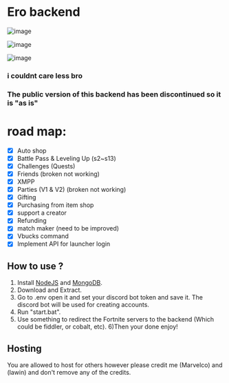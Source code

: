 # Ero backend

![image](https://github.com/user-attachments/assets/f5701c7b-7138-4e14-aff0-9417990c21c0)

![image](https://github.com/user-attachments/assets/819e8198-b95e-4f44-b836-8bc738d3823b)

![image](https://github.com/user-attachments/assets/e6036793-76ab-4645-a709-77ac4467740d)

### i couldnt care less bro 

### The public version of this backend has been discontinued so it is "as is"

# road map:
- [x] Auto shop
- [x] Battle Pass & Leveling Up (s2~s13)
- [x] Challenges (Quests)
- [x] Friends (broken not working)
- [x] XMPP
- [x] Parties (V1 & V2) (broken not working)
- [x] Gifting
- [x] Purchasing from item shop
- [x] support a creator
- [x] Refunding
- [x] match maker (need to be improved)
- [x] Vbucks command
- [x] Implement API for launcher login

## How to use ?
1) Install [NodeJS](https://nodejs.org/en/) and [MongoDB](https://www.mongodb.com/try/download/community).
2) Download and Extract.
3) Go to .env open it and set your discord bot token and save it. The discord bot will be used for creating accounts.
4) Run "start.bat".
5) Use something to redirect the Fortnite servers to the backend (Which could be fiddler, or cobalt, etc).
6)Then your done enjoy!

## Hosting
You are allowed to host for others however please credit me (Marvelco) and (lawin) and don't remove any of the credits.
